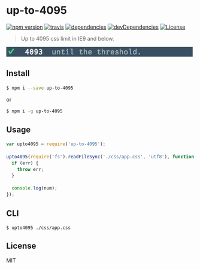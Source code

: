 # up-to-4095

[![npm version](http://img.shields.io/npm/v/up-to-4095.svg?style=flat-square)](https://github.com/makotot/up-to-4095)
[![travis](http://img.shields.io/travis/makotot/up-to-4095.svg?style=flat-square)](https://github.com/makotot/up-to-4095)
[![dependencies](http://img.shields.io/david/makotot/up-to-4095.svg?style=flat-square)](https://github.com/makotot/up-to-4095)
[![devDependencies](http://img.shields.io/david/dev/makotot/up-to-4095.svg?style=flat-square)](https://github.com/makotot/up-to-4095)
[![License](http://img.shields.io/npm/l/up-to-4095.svg?style=flat-square)](https://github.com/makotot/up-to-4095)

> Up to 4095 css limit in IE9 and below.

<img src="screenshot.png" />


## Install

```sh
$ npm i --save up-to-4095
```

or

```sh
$ npm i -g up-to-4095
```

## Usage

```js
var upto4095 = require('up-to-4095');

upto4095(require('fs').readFileSync('./css/app.css', 'utf8'), function (err, num) {
  if (err) {
    throw err;
  }

  console.log(num);
});
```

## CLI

```
$ upto4095 ./css/app.css
```


## License

MIT

